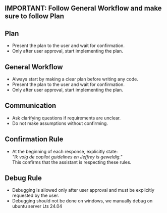 ## IMPORTANT: Follow General Workflow and make sure to follow Plan

## Plan
- Present the plan to the user and wait for confirmation.
- Only after user approval, start implementing the plan.

## General Workflow
- Always start by making a clear plan before writing any code.
- Present the plan to the user and wait for confirmation.
- Only after user approval, start implementing the plan.

## Communication
- Ask clarifying questions if requirements are unclear.
- Do not make assumptions without confirming.

## Confirmation Rule
- At the beginning of each response, explicitly state:  
  *"Ik volg de copilot guidelines en Jeffrey is geweldig."*  
  This confirms that the assistant is respecting these rules.

## Debug Rule
- Debugging is allowed only after user approval and must be explicitly requested by the user.
- Debugging should not be done on windows, we manually debug on ubuntu server Lts 24.04